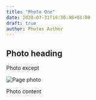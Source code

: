 ```yaml
---
title: "Photo One"
date: 2020-07-31T19:30:48+03:00
draft: true
author: Photos Author
---
```


## Photo heading

Photo except

![Page photo](https://placehold.it/500/300)

Photo content